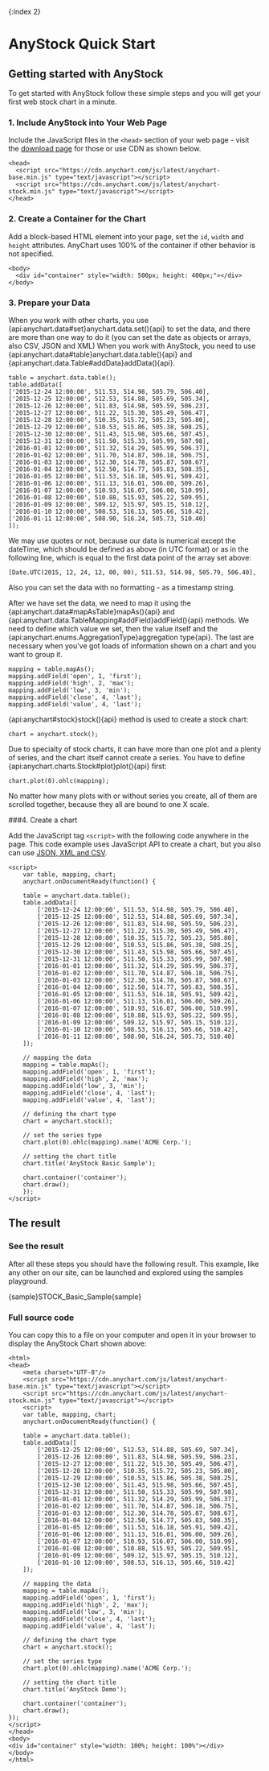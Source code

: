 {:index 2}
# AnyStock Quick Start
  
## Getting started with AnyStock

To get started with AnyStock follow these simple steps and you will get your first web stock chart in a minute.

### 1. Include AnyStock into Your Web Page

Include the JavaScript files in the `<head>` section of your web page - visit the [download page](../Quick_Start/Downloading_AnyChart) for those or use CDN as shown below.

```
<head>
  <script src="https://cdn.anychart.com/js/latest/anychart-base.min.js" type="text/javascript"></script>	
  <script src="https://cdn.anychart.com/js/latest/anychart-stock.min.js" type="text/javascript"></script>
</head>
```

### 2. Create a Container for the Chart

Add a block-based HTML element into your page, set the `id`, `width` and `height` attributes. AnyChart uses 100% of the container if other behavior is not specified. 

```
<body>
  <div id="container" style="width: 500px; height: 400px;"></div>
</body>
```

### 3. Prepare your Data

When you work with other charts, you use {api:anychart.data#set}anychart.data.set(){api} to set the data, and there are more than one way to do it (you can set the date as objects or arrays, also CSV, JSON and XML)
When you work with AnyStock, you need to use {api:anychart.data#table}anychart.data.table(){api} and {api:anychart.data.Table#addData}addData(){api}.

```
table = anychart.data.table();
table.addData([
['2015-12-24 12:00:00', 511.53, 514.98, 505.79, 506.40],
['2015-12-25 12:00:00', 512.53, 514.88, 505.69, 505.34],
['2015-12-26 12:00:00', 511.83, 514.98, 505.59, 506.23],
['2015-12-27 12:00:00', 511.22, 515.30, 505.49, 506.47],
['2015-12-28 12:00:00', 510.35, 515.72, 505.23, 505.80],
['2015-12-29 12:00:00', 510.53, 515.86, 505.38, 508.25],
['2015-12-30 12:00:00', 511.43, 515.98, 505.66, 507.45],
['2015-12-31 12:00:00', 511.50, 515.33, 505.99, 507.98],
['2016-01-01 12:00:00', 511.32, 514.29, 505.99, 506.37],
['2016-01-02 12:00:00', 511.70, 514.87, 506.18, 506.75],
['2016-01-03 12:00:00', 512.30, 514.78, 505.87, 508.67],
['2016-01-04 12:00:00', 512.50, 514.77, 505.83, 508.35],
['2016-01-05 12:00:00', 511.53, 516.18, 505.91, 509.42],
['2016-01-06 12:00:00', 511.13, 516.01, 506.00, 509.26],
['2016-01-07 12:00:00', 510.93, 516.07, 506.00, 510.99],
['2016-01-08 12:00:00', 510.88, 515.93, 505.22, 509.95],
['2016-01-09 12:00:00', 509.12, 515.97, 505.15, 510.12],
['2016-01-10 12:00:00', 508.53, 516.13, 505.66, 510.42],
['2016-01-11 12:00:00', 508.90, 516.24, 505.73, 510.40]
]); 
```

We may use quotes or not, because our data is numerical except the dateTime, which should be defined as above (in UTC format) or as in the following line, which is equal to the first data point of the array set above:

```
[Date.UTC(2015, 12, 24, 12, 00, 00), 511.53, 514.98, 505.79, 506.40],
```

Also you can set the data with no formatting - as a timestamp string.

After we have set the data, we need to map it using the {api:anychart.data#mapAsTable}mapAs(){api} and {api:anychart.data.TableMapping#addField}addField(){api} methods. We need to define which value we set, then the value itself and the {api:anychart.enums.AggregationType}aggregation type{api}. The last are necessary when you've got loads of information shown on a chart and you want to group it.

```
mapping = table.mapAs();
mapping.addField('open', 1, 'first');
mapping.addField('high', 2, 'max');
mapping.addField('low', 3, 'min');
mapping.addField('close', 4, 'last');
mapping.addField('value', 4, 'last');
```

{api:anychart#stock}stock(){api} method is used to create a stock chart:

```
chart = anychart.stock();
```

Due to specialty of stock charts, it can have more than one plot and a plenty of series, and the chart itself cannot create a series. You have to define {api:anychart.charts.Stock#plot}plot(){api} first:

```
chart.plot(0).ohlc(mapping);
```

No matter how many plots with or without series you create, all of them are scrolled together, because they all are bound to one X scale. 

###4. Create a chart

Add the JavaScript tag `<script>` with the following code anywhere in the page. 
This code example uses JavaScript API to create a chart, but you also can use [JSON, XML and CSV](../Working_with_Data/Supported_Data_Formats). 

```
<script>
	var table, mapping, chart;
	anychart.onDocumentReady(function() {

	table = anychart.data.table();
	table.addData([
		['2015-12-24 12:00:00', 511.53, 514.98, 505.79, 506.40],
		['2015-12-25 12:00:00', 512.53, 514.88, 505.69, 507.34],
		['2015-12-26 12:00:00', 511.83, 514.98, 505.59, 506.23],
		['2015-12-27 12:00:00', 511.22, 515.30, 505.49, 506.47],
		['2015-12-28 12:00:00', 510.35, 515.72, 505.23, 505.80],
		['2015-12-29 12:00:00', 510.53, 515.86, 505.38, 508.25],
		['2015-12-30 12:00:00', 511.43, 515.98, 505.66, 507.45],
		['2015-12-31 12:00:00', 511.50, 515.33, 505.99, 507.98],
		['2016-01-01 12:00:00', 511.32, 514.29, 505.99, 506.37],
		['2016-01-02 12:00:00', 511.70, 514.87, 506.18, 506.75],
		['2016-01-03 12:00:00', 512.30, 514.78, 505.87, 508.67],
		['2016-01-04 12:00:00', 512.50, 514.77, 505.83, 508.35],
		['2016-01-05 12:00:00', 511.53, 516.18, 505.91, 509.42],
		['2016-01-06 12:00:00', 511.13, 516.01, 506.00, 509.26],
		['2016-01-07 12:00:00', 510.93, 516.07, 506.00, 510.99],
		['2016-01-08 12:00:00', 510.88, 515.93, 505.22, 509.95],
		['2016-01-09 12:00:00', 509.12, 515.97, 505.15, 510.12],
		['2016-01-10 12:00:00', 508.53, 516.13, 505.66, 510.42],
		['2016-01-11 12:00:00', 508.90, 516.24, 505.73, 510.40]	
	]);
  
	// mapping the data  
	mapping = table.mapAs();
	mapping.addField('open', 1, 'first');
	mapping.addField('high', 2, 'max');
	mapping.addField('low', 3, 'min');
	mapping.addField('close', 4, 'last');
	mapping.addField('value', 4, 'last');

	// defining the chart type
	chart = anychart.stock();
	  
	// set the series type
	chart.plot(0).ohlc(mapping).name('ACME Corp.');
	  
	// setting the chart title
	chart.title('AnyStock Basic Sample');
	  
	chart.container('container');
	chart.draw();
	});
</script>
```
  
## The result
### See the result

After all these steps you should have the following result. This example, like any other on our site, can be launched and explored using the samples playground.

{sample}STOCK\_Basic\_Sample{sample}

### Full source code

You can copy this to a file on your computer and open it in your browser to display the AnyStock Chart shown above:

```
<html>
<head>
    <meta charset="UTF-8"/>
	<script src="https://cdn.anychart.com/js/latest/anychart-base.min.js" type="text/javascript"></script>	
	<script src="https://cdn.anychart.com/js/latest/anychart-stock.min.js" type="text/javascript"></script>
    <script>
	var table, mapping, chart;
	anychart.onDocumentReady(function() {

	table = anychart.data.table();
	table.addData([
		['2015-12-25 12:00:00', 512.53, 514.88, 505.69, 507.34],
		['2015-12-26 12:00:00', 511.83, 514.98, 505.59, 506.23],
		['2015-12-27 12:00:00', 511.22, 515.30, 505.49, 506.47],
		['2015-12-28 12:00:00', 510.35, 515.72, 505.23, 505.80],
		['2015-12-29 12:00:00', 510.53, 515.86, 505.38, 508.25],
		['2015-12-30 12:00:00', 511.43, 515.98, 505.66, 507.45],
		['2015-12-31 12:00:00', 511.50, 515.33, 505.99, 507.98],
		['2016-01-01 12:00:00', 511.32, 514.29, 505.99, 506.37],
		['2016-01-02 12:00:00', 511.70, 514.87, 506.18, 506.75],
		['2016-01-03 12:00:00', 512.30, 514.78, 505.87, 508.67],
		['2016-01-04 12:00:00', 512.50, 514.77, 505.83, 508.35],
		['2016-01-05 12:00:00', 511.53, 516.18, 505.91, 509.42],
		['2016-01-06 12:00:00', 511.13, 516.01, 506.00, 509.26],
		['2016-01-07 12:00:00', 510.93, 516.07, 506.00, 510.99],
		['2016-01-08 12:00:00', 510.88, 515.93, 505.22, 509.95],
		['2016-01-09 12:00:00', 509.12, 515.97, 505.15, 510.12],
		['2016-01-10 12:00:00', 508.53, 516.13, 505.66, 510.42]
	]);
	  
	// mapping the data
	mapping = table.mapAs();
	mapping.addField('open', 1, 'first');
	mapping.addField('high', 2, 'max');
	mapping.addField('low', 3, 'min');
	mapping.addField('close', 4, 'last');
	mapping.addField('value', 4, 'last');

	// defining the chart type
	chart = anychart.stock();
	  
	// set the series type
	chart.plot(0).ohlc(mapping).name('ACME Corp.');
	  
	// setting the chart title
	chart.title('AnyStock Demo');
	  
	chart.container('container');
	chart.draw();
});
</script>
</head>
<body>
<div id="container" style="width: 100%; height: 100%"></div>
</body>
</html>
```
